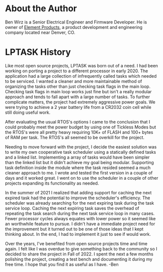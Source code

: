 
# About the Author

Ben Wirz is a Senior Electrical Engineer and Firmware Developer.  He is owner 
of [Element Products](https://www.elementinc.com), a product development and 
engineering company located near Denver, CO.   


# LPTASK History

Like most open source projects, LPTASK was born out of a need.  I had been 
working on porting a project to a different processor in early 2020.  The 
application had a large collection of infrequently called tasks which needed to 
be serviced. I wanted a cleaner and more maintainable method of organizing the 
tasks other than just checking task flags in the main loop. Checking task flags 
in main loop works just fine but isn't a really modular approach and tends to 
fall apart with a large number of tasks. To further complicate matters, the 
project had extremely aggressive power goals.  We were trying to achieve a 
2 year battery life from a CR2032 coin cell while still doing useful work.

After evaluating the usual RTOS's options I came to the conclusion that I 
could probably meet the power budget by using one of Tickless Modes but the 
RTOS's were  all pretty heavy requiring 10K+ of FLASH and 100+ bytes of RAM 
per task.  The RTOS's all seemed to be overkill for the project.  

Needing to move forward with the project, I decide the easiest solution was to 
write my own cooperative task scheduler using a statically defined tasks and a 
linked list.  Implementing a array of tasks would have been simpler than the 
linked list but it didn't achieve my goal being modular.  Supporting task 
definition inside the module where the task resided seemed a much cleaner 
approach to me.  I wrote and tested the first version in a couple of days and 
it worked great.  I went on to use the scheduler in a couple of other projects 
expanding its functionality as needed. 

In the summer of 2021 I realized that adding support for caching the next 
expired task had the potential to improve the scheduler's efficiency.  The 
scheduler was already searching for the next expiring task during the task 
service loop.  Caching the next expiring task saves the overhead of repeating 
the task search during the next task service loop in many cases.  Fewer 
processor cycles always equates with lower power so it seemed like an 
worthwhile feature to pursue.  I didn't have a immediate project need for the 
improvement but it turned out to be one of those ideas that I kept thinking 
about.  In the end, I had to implement it just to see if would work.    

Over the years, I've benefited from open source projects time and time again.  I 
felt like I was overdue to give something back to the community so I decided to 
share the project in Fall of 2022.  I spent the next a few months polishing the 
project, creating a test bench and documenting it during my free time.  I hope 
that you find it as useful as I have.  -Ben

